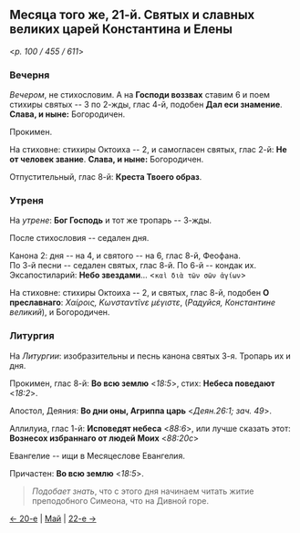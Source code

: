 
## Месяца того же, 21-й. Святых и славных великих царей Константина и Елены

<*p. 100 / 455 / 611*>

### Вечерня

*Вечером*, не стихословим. А на **Господи воззвах** ставим 6 и поем стихиры святых -- 3 по 2-жды, 
глас 4-й, подобен **Дал еси знамение**. **Слава, и ныне:** Богородичен.  

Прокимен. 

На стиховне: стихиры Октоиха -- 2, и самогласен святых, глас 2-й: **Не от человек звание**. 
**Слава, и ныне:** Богородичен. 

Отпустительный, глас 8-й: **Креста Твоего образ**. 

### Утреня

На *утрене*: **Бог Господь** и тот же тропарь -- 3-жды.  

После стихословия -- седален дня.    

Канона 2: дня -- на 4, и святого -- на 6, глас 8-й, Феофана.   
По 3-й песни -- седален святых, глас 8-й.
По 6-й -- кондак их. 
Эксапостиларий: **Небо звездами**... <`καὶ διὰ τῶν σῶν ἁγίων`> 

На стиховне: стихиры Октоиха -- 2, и святых, глас 8-й, подобен **О преславнаго**: *Χαίροις, Κωνσταντῖνε μέγιστε*, 
(*Радуйся, Константине великий*), и Богородичен.  

### Литургия

На *Литургии*: изобразительны и песнь канона святых 3-я. 
Тропарь их и дня.  

Прокимен, глас 8-й: **Во всю землю** <*18:5*>, стих: **Небеса поведают** <*18:2*>.

Апостол, Деяния: **Во дни оны, Агриппа царь** <*Деян.26:1; зач. 49*>.
 
Аллилуиа, глас 1-й: **Исповедят небеса** <*88:6*>, или лучше сказать этот: 
**Вознесох избраннаго от людей Моих** <*88:20c*> 

Евангелие -- ищи в Месяцеслове Евангелия.  

Причастен: **Во всю землю** <*18:5*>.

> *Подобает знать*, что с этого дня начинаем читать житие преподобного Симеона, что на Дивной горе.

[← 20-е](05_20_EUR.ru.md) | [Май](README.md#21-й) | [22-е →](05_22_EUR.ru.md)
